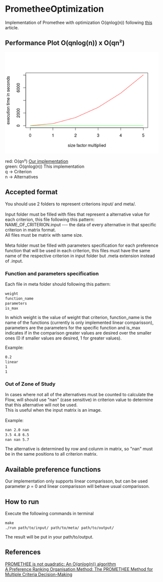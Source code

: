# PrometheeOptimization

Implementation of Promethee with optimization O(qnlog(n)) following [this](https://www.sciencedirect.com/science/article/pii/S0305048317303729) article.

## Performance Plot O(qnlog(n)) x O(qn²)

![Optimization x Vanilla Plot](assets/Rplot.png?raw=true "Performance Plot")<br>

red: O(qn²) [Our implementation](https://github.com/simsab-ufcg/promethee-vanilla)<br>
green: O(qnlog(n)) This implementation<br>
q -> Criterion<br>
n -> Alternatives

## Accepted format

You should use 2 folders to represent criterions input/ and meta/. <br><br>
Input folder must be filled with files that represent a alternative value for each criterion, this file following this pattern: <br>
NAME_OF_CRITERION.input --- the data of every alternative in that specific criterion in matrix format.<br>
All files must be matrix with same size.<br><br>
Meta folder must be filled with parameters specification for each preference function that will be used in each criterion, this files must have the same name of the respective criterion in input folder but .meta extension instead of .input.<br>

### Function and parameters specification

Each file in meta folder should following this pattern:

```
weight
function_name
parameters
is_max
```
In which weight is the value of weight that criterion, function_name is the name of the functions (currently is only implemented linear comparisson), parameters are the parameters for the specific function and is_max indicates if in the comparison greater values are desired over the smaller ones (0 if smaller values are desired, 1 for greater values).

Example:
```
0.2
linear
1
1
```

### Out of Zone of Study

In cases where not all of the alternatives must be counted to calculate the Flow, will should use "nan" (case sensitive) in criterion value to determine that this alternative will not be used.<br>
This is useful when the input matrix is an image.<br><br>
Example:
```
nan 2.0 nan
3.5 4.8 6.5
nan nan 5.7
```
The alternative is determined by row and colunm in matrix, so "nan" must be in the same positions to all criterion matrix.

## Available preference functions

Our implementation only supports linear comparisson, but can be used parameter _p_ = 0 and linear comparisson will behave usual comparisson.

## How to run
Execute the following commands in terminal
```
make
./run path/to/input/ path/to/meta/ path/to/output/
```
The result will be put in your path/to/output.

## References

[PROMETHEE is not quadratic: An O(qnlog(n)) algorithm](https://www.sciencedirect.com/science/article/pii/S0305048317303729)<br>
[A Preference Ranking Organisation Method: The PROMETHEE Method for Multiple Criteria Decision-Making](https://www.jstor.org/stable/2631441)
